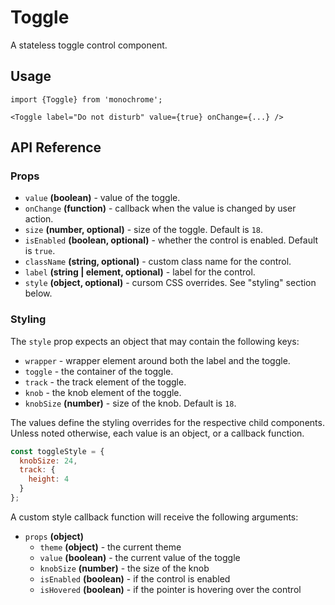# Toggle

A stateless toggle control component.

## Usage

    import {Toggle} from 'monochrome';

    <Toggle label="Do not disturb" value={true} onChange={...} />

## API Reference

### Props

* `value` **(boolean)** - value of the toggle.
* `onChange` **(function)** - callback when the value is changed by user action.
* `size` **(number, optional)** - size of the toggle. Default is `18`.
* `isEnabled` **(boolean, optional)** - whether the control is enabled. Default is `true`.
* `className` **(string, optional)** - custom class name for the control.
* `label` **(string | element, optional)** - label for the control.
* `style` **(object, optional)** - cursom CSS overrides. See "styling" section below.


### Styling

The `style` prop expects an object that may contain the following keys:

* `wrapper` - wrapper element around both the label and the toggle.
* `toggle` - the container of the toggle.
* `track` - the track element of the toggle.
* `knob` - the knob element of the toggle.
* `knobSize` **(number)** - size of the knob. Default is `18`.

The values define the styling overrides for the respective child components. Unless noted otherwise, each value is an object, or a callback function.

```jsx
const toggleStyle = {
  knobSize: 24,
  track: {
    height: 4
  }
};
```

A custom style callback function will receive the following arguments:

* `props` **(object)**
  - `theme` **(object)** - the current theme
  - `value` **(boolean)** - the current value of the toggle
  - `knobSize` **(number)** - the size of the knob
  - `isEnabled` **(boolean)** - if the control is enabled
  - `isHovered` **(boolean)** - if the pointer is hovering over the control
